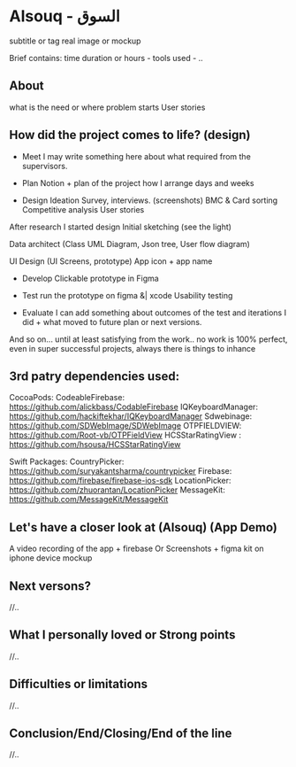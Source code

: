 # Alsouq - السوق
subtitle or tag
real image or mockup

Brief contains: time duration or hours - tools used - ..

## About
what is the need or where problem starts
User stories

## How did the project comes to life? (design)
- Meet
I may write something here about what required from the supervisors.

- Plan
Notion + plan of the project how I arrange days and weeks

- Design
Ideation
Survey, interviews. (screenshots)
BMC & Card sorting
Competitive analysis
User stories


After research I started design
Initial sketching (see the light)

Data architect (Class UML Diagram, Json tree, User flow diagram)

UI Design (UI Screens, prototype)
App icon + app name

- Develop
Clickable prototype in Figma

- Test
run the prototype on figma &| xcode
Usability testing

- Evaluate
I can add something about outcomes of the test and iterations I did + what moved to future plan or next versions.

And so on... until at least satisfying from the work.. no work is 100% perfect, even in super successful projects, always there is things to inhance




## 3rd patry dependencies used:
CocoaPods:
CodeableFirebase: https://github.com/alickbass/CodableFirebase
IQKeyboardManager: https://github.com/hackiftekhar/IQKeyboardManager
Sdwebinage: https://github.com/SDWebImage/SDWebImage
OTPFIELDVIEW: https://github.com/Root-vb/OTPFieldView
HCSStarRatingView : https://github.com/hsousa/HCSStarRatingView

Swift Packages:
CountryPicker: https://github.com/suryakantsharma/countrypicker
Firebase: https://github.com/firebase/firebase-ios-sdk
LocationPicker: https://github.com/zhuorantan/LocationPicker
MessageKit: https://github.com/MessageKit/MessageKit


## Let's have a closer look at (Alsouq) (App Demo)
A video recording of the app + firebase
Or Screenshots + figma kit on iphone device mockup


## Next versons?
//..

## What I personally loved or Strong points
//..

## Difficulties or limitations
//..


## Conclusion/End/Closing/End of the line
//..


